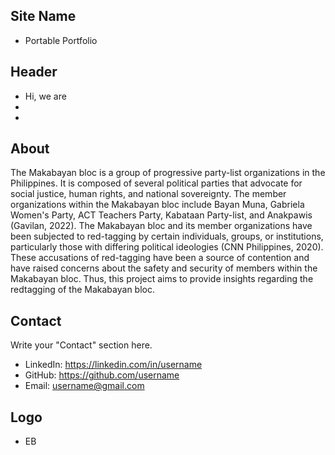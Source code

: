 ## Site Name
- Portable Portfolio

## Header
- Hi, we are
- 
-

## About
The Makabayan bloc is a group of progressive party-list organizations in the Philippines. It is composed of several political parties that advocate for social justice, human rights, and national sovereignty. The member organizations within the Makabayan bloc include Bayan Muna, Gabriela Women's Party, ACT Teachers Party, Kabataan Party-list, and Anakpawis (Gavilan, 2022). The Makabayan bloc and its member organizations have been subjected to red-tagging by certain individuals, groups, or institutions, particularly those with differing political ideologies (CNN Philippines, 2020). These accusations of red-tagging have been a source of contention and have raised concerns about the safety and security of members within the Makabayan bloc. Thus, this project aims to provide insights regarding the redtagging of the Makabayan bloc.

## Contact
Write your "Contact" section here.
- LinkedIn: https://linkedin.com/in/username
- GitHub: https://github.com/username
- Email: username@gmail.com

## Logo
- EB